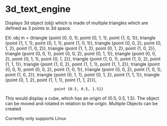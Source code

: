 # 3d_text_engine

Displays 3d object (obj) which is made of multiple triangles which are defined as 3 points in 3d space. 

EX: obj m = {triangle {point {0, 0, 1}, point {0, 1, 1}, point {1, 0, 1}}, triangle {point {1, 1, 1}, point {0, 1, 1}, point {1, 0, 1}},
                          triangle {point {0, 0, 2}, point {0, 1, 2}, point {1, 0, 2}}, triangle {point {1, 1, 2}, point {0, 1, 2}, point {1, 0, 2}},
                          triangle {point {0, 0, 1}, point {0, 0, 2}, point {0, 1, 1}}, triangle {point {0, 0, 2}, point {0, 1, 1}, point {0, 1, 2}},
                          triangle {point {1, 0, 1}, point {1, 0, 2}, point {1, 1, 1}}, triangle {point {1, 0, 2}, point {1, 1, 1}, point {1, 1, 2}},
                          triangle {point {0, 0, 1}, point {0, 0, 2}, point {1, 0, 1}}, triangle {point {0, 0, 2}, point {1, 0, 1}, point {1, 0, 2}},
                          triangle {point {0, 1, 1}, point {0, 1, 2}, point {1, 1, 1}}, triangle {point {0, 1, 2}, point {1, 1, 1}, point {1, 1, 2}}},
                          
                          point {0.5, 0.5, 1.5}}

This would display a cube, which has an origin of {0.5, 0.5, 1.5}. The object can be moved and rotated in relation to the origin. Multiple Objects can be created

Currently only supports Linux 
